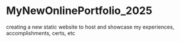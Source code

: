 # MyNewOnlinePortfolio_2025
creating a new static website to host and showcase my experiences, accomplishments, certs, etc
